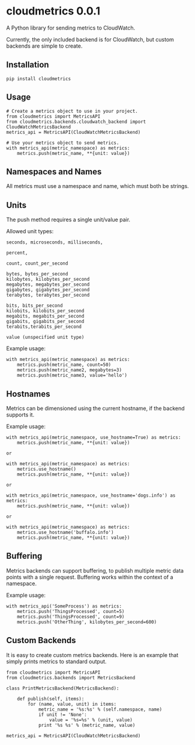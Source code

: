 cloudmetrics 0.0.1
==================

A Python library for sending metrics to CloudWatch.

Currently, the only included backend is for
CloudWatch, but custom backends are simple
to create.


Installation
------------

    pip install cloudmetrics

Usage
-----

    # Create a metrics object to use in your project.
    from cloudmetrics import MetricsAPI
    from cloudmetrics.backends.cloudwatch_backend import CloudWatchMetricsBackend
    metrics_api = MetricsAPI(CloudWatchMetricsBackend)

    # Use your metrics object to send metrics.
    with metrics_api(metric_namespace) as metrics:
        metrics.push(metric_name, **{unit: value})


Namespaces and Names
--------------------

All metrics must use a namespace and name,
which must both be strings.


Units
-----

The push method requires a single unit/value pair.

Allowed unit types:

    seconds, microseconds, milliseconds,

    percent,

    count, count_per_second

    bytes, bytes_per_second
    kilobytes, kilobytes_per_second
    megabytes, megabytes_per_second
    gigabytes, gigabytes_per_second
    terabytes, terabytes_per_second

    bits, bits_per_second
    kilobits, kilobits_per_second
    megabits, megabits_per_second
    gigabits, gigabits_per_second
    terabits,terabits_per_second

    value (unspecified unit type)

Example usage:

    with metrics_api(metric_namespace) as metrics:
        metrics.push(metric_name, count=50)
        metrics.push(metric_name2, megabytes=3)
        metrics.push(metric_name3, value='hello')


Hostnames
---------

Metrics can be dimensioned using the current hostname,
if the backend supports it.

Example usage:

    with metrics_api(metric_namespace, use_hostname=True) as metrics:
        metrics.push(metric_name, **{unit: value})

    or

    with metrics_api(metric_namespace) as metrics:
        metrics.use_hostname()
        metrics.push(metric_name, **{unit: value})

    or

    with metrics_api(metric_namespace, use_hostname='dogs.info') as metrics:
        metrics.push(metric_name, **{unit: value})

    or

    with metrics_api(metric_namespace) as metrics:
        metrics.use_hostname('buffalo.info')
        metrics.push(metric_name, **{unit: value})


Buffering
---------

Metrics backends can support buffering, to publish
multiple metric data points with a single request.
Buffering works within the context of a namespace.

Example usage:

    with metrics_api('SomeProcess') as metrics:
        metrics.push('ThingsProcessed', count=5)
        metrics.push('ThingsProcessed', count=9)
        metrics.push('OtherThing', kilobytes_per_second=600)


Custom Backends
---------------

It is easy to create custom metrics backends.
Here is an example that simply prints metrics
to standard output.

    from cloudmetrics import MetricsAPI
    from cloudmetrics.backends import MetricsBackend

    class PrintMetricsBackend(MetricsBackend):

        def publish(self, items):
            for (name, value, unit) in items:
                metric_name = '%s:%s' % (self.namespace, name)
                if unit != 'None':
                    value = '%s=%s' % (unit, value)
                print '%s %s' % (metric_name, value)

    metrics_api = MetricsAPI(CloudWatchMetricsBackend)
